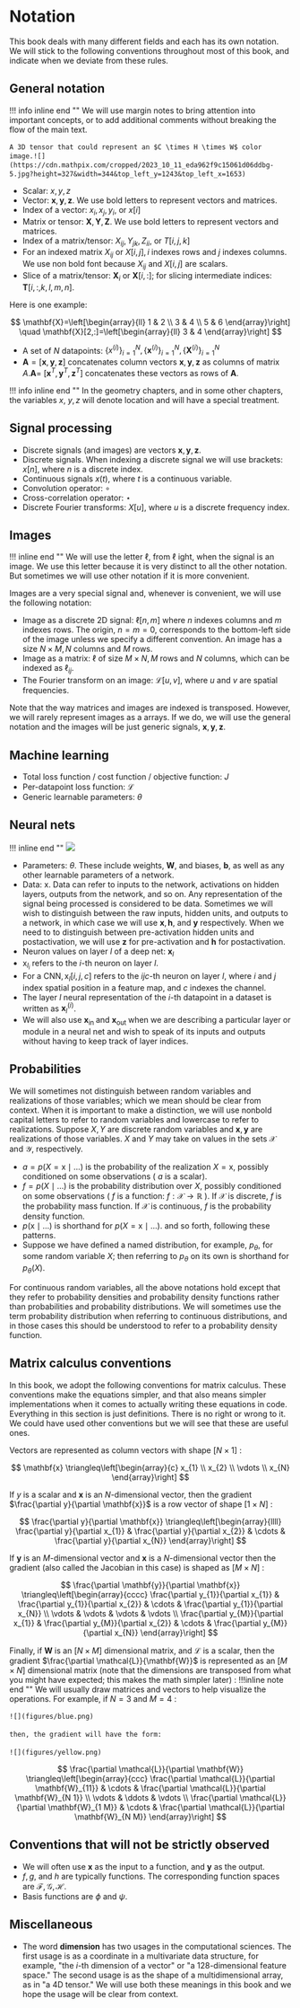 # Notation

This book deals with many different fields and each has its own notation. We will stick to the following conventions throughout most of this book, and indicate when we deviate from these rules.

## General notation

!!! info inline end ""
    We will use margin notes to bring attention into important concepts, or to add additional comments without breaking the flow of the main text.
    
    A 3D tensor that could represent an $C \times H \times W$ color image.![](https://cdn.mathpix.com/cropped/2023_10_11_eda962f9c15061d06ddbg-5.jpg?height=327&width=344&top_left_y=1243&top_left_x=1653)


- Scalar: $x, y, z$
- Vector: $\mathbf{x}, \mathbf{y}, \mathbf{z}$. We use bold letters to represent vectors and matrices.
- Index of a vector: $x_{i}, x_{j}, y_{i}$, or $x[i]$
- Matrix or tensor: $\mathbf{X}, \mathbf{Y}, \mathbf{Z}$. We use bold letters to represent vectors and matrices.
- Index of a matrix/tensor: $X_{i j}, Y_{j k}, Z_{i i}$, or $T[i, j, k]$
- For an indexed matrix $X_{i j}$ or $X[i, j], i$ indexes rows and $j$ indexes columns. We use non bold font because $X_{i j}$ and $X[i, j]$ are scalars.
- Slice of a matrix/tensor: $\mathbf{X}_{i}$ or $\mathbf{X}[i,:]$; for slicing intermediate indices: $\mathbf{T}[i,:, k, l, m, n]$. 

Here is one example:

$$
\mathbf{X}=\left[\begin{array}{ll}
1 & 2 \\
3 & 4 \\
5 & 6
\end{array}\right] \quad \mathbf{X}[2,:]=\left[\begin{array}{ll}
3 & 4
\end{array}\right]
$$

- A set of $N$ datapoints: $\left\{x^{(i)}\right\}_{i=1}^{N},\left\{\mathbf{x}^{(i)}\right\}_{i=1}^{N},\left\{\mathbf{X}^{(i)}\right\}_{i=1}^{N}$
- $\mathbf{A}=[\mathbf{x}, \mathbf{y}, \mathbf{z}]$ concatenates column vectors $\mathbf{x}, \mathbf{y}, \mathbf{z}$ as columns of matrix $A . \mathbf{A}=$ $\left[\mathbf{x}^{T}, \mathbf{y}^{T}, \mathbf{z}^{T}\right]$ concatenates these vectors as rows of $\mathbf{A}$.

!!! info inline end ""
    In the geometry chapters, and in some other chapters, the variables $x$, $y, z$ will denote location and will have a special treatment. 



## Signal processing

- Discrete signals (and images) are vectors $\mathbf{x}, \mathbf{y}, \mathbf{z}$.
- Discrete signals. When indexing a discrete signal we will use brackets: $x[n]$, where $n$ is a discrete index.
- Continuous signals $x(t)$, where $t$ is a continuous variable.
- Convolution operator: $\circ$
- Cross-correlation operator: $\star$
- Discrete Fourier transforms: $X[u]$, where $u$ is a discrete frequency index.



## Images
!!! inline end ""
    We will use the letter $\ell$, from $\ell$ ight, when the signal is an image. We use this letter because it is very distinct to all the other notation. But sometimes we will use other notation if it is more convenient.

Images are a very special signal and, whenever is convenient, we will use the following notation:

- Image as a discrete 2D signal: $\ell[n, m]$ where $n$ indexes columns and $m$ indexes rows. The origin, $n=m=0$, corresponds to the bottom-left side of the image unless we specify a different convention. An image has a size $N \times M, N$ columns and $M$ rows.
- Image as a matrix: $\ell$ of size $M \times N, M$ rows and $N$ columns, which can be indexed as $\ell_{i j}$.
- The Fourier transform on an image: $\mathscr{L}[u, v]$, where $u$ and $v$ are spatial frequencies.

Note that the way matrices and images are indexed is transposed. However, we will rarely represent images as a arrays. If we do, we will use the general notation and the images will be just generic signals, $\mathbf{x}, \mathbf{y}, \mathbf{z}$.

## Machine learning

- Total loss function / cost function / objective function: $J$
- Per-datapoint loss function: $\mathcal{L}$
- Generic learnable parameters: $\theta$


## Neural nets
!!! inline end ""
    ![](https://cdn.mathpix.com/cropped/2023_10_11_eda962f9c15061d06ddbg-6.jpg?height=161&width=347&top_left_y=1527&top_left_x=251)

- Parameters: $\theta$. These include weights, $\mathbf{W}$, and biases, $\mathbf{b}$, as well as any other learnable parameters of a network.
- Data: x. Data can refer to inputs to the network, activations on hidden layers, outputs from the network, and so on. Any representation of the signal being processed is considered to be data. Sometimes we will wish to distinguish between the raw inputs, hidden units, and outputs to a network, in which case we will use $\mathbf{x}, \mathbf{h}$, and $\mathbf{y}$ respectively. When we need to to distinguish between pre-activation hidden units and postactivation, we will use $\mathbf{z}$ for pre-activation and $\mathbf{h}$ for postactivation.
- Neuron values on layer $l$ of a deep net: $\mathbf{x}_{l}$
- $\mathrm{x}_{l_{i}}$ refers to the $i$-th neuron on layer $l$.
- For a $\mathrm{CNN}, \mathrm{x}_{l}[i, j, c]$ refers to the $i j c$-th neuron on layer $l$, where $i$ and $j$ index spatial position in a feature map, and $c$ indexes the channel.
- The layer $l$ neural representation of the $i$-th datapoint in a dataset is written as $\mathbf{x}_{l}^{(i)}$.
- We will also use $\mathbf{x}_{\text {in }}$ and $\mathbf{x}_{\text {out }}$ when we are describing a particular layer or module in a neural net and wish to speak of its inputs and outputs without having to keep track of layer indices.


## Probabilities

We will sometimes not distinguish between random variables and realizations of those variables; which we mean should be clear from context. When it is important to make a distinction, we will use nonbold capital letters to refer to random variables and lowercase to refer to realizations. Suppose $X, Y$ are discrete random variables and $\mathbf{x}, \mathbf{y}$ are realizations of those variables. $X$ and $Y$ may take on values in the sets $\mathcal{X}$ and $\mathcal{Y}$, respectively.

- $a=p(X=\mathrm{x} \mid \ldots)$ is the probability of the realization $X=\mathrm{x}$, possibly conditioned on some observations ( $a$ is a scalar).
- $f=p(X \mid \ldots)$ is the probability distribution over $X$, possibly conditioned on some observations ( $f$ is a function: $f: \mathcal{X} \rightarrow \mathbb{R}$ ). If $\mathcal{X}$ is discrete, $f$ is the probability mass function. If $\mathcal{X}$ is continuous, $f$ is the probability density function.
- $p(\mathrm{x} \mid \ldots)$ is shorthand for $p(X=\mathrm{x} \mid \ldots)$. and so forth, following these patterns.
- Suppose we have defined a named distribution, for example, $p_{\theta}$, for some random variable $X$; then referring to $p_{\theta}$ on its own is shorthand for $p_{\theta}(X)$.

For continuous random variables, all the above notations hold except that they refer to probability densities and probability density functions rather than probabilities and probability distributions. We will sometimes use the term probability distribution when referring to continuous distributions, and in those cases this should be understood to refer to a probability density function.

## Matrix calculus conventions

In this book, we adopt the following conventions for matrix calculus. These conventions make the equations simpler, and that also means simpler implementations when it comes to actually writing these equations in code. Everything in this section is just definitions. There is no right or wrong to it. We could have used other conventions but we will see that these are useful ones.

Vectors are represented as column vectors with shape $[N \times 1]$ :

$$
\mathbf{x} \triangleq\left[\begin{array}{c}
x_{1} \\
x_{2} \\
\vdots \\
x_{N}
\end{array}\right]
$$

If $y$ is a scalar and $\mathbf{x}$ is an $N$-dimensional vector, then the gradient $\frac{\partial y}{\partial \mathbf{x}}$ is a row vector of shape $[1 \times N]$ :

$$
\frac{\partial y}{\partial \mathbf{x}} \triangleq\left[\begin{array}{llll}
\frac{\partial y}{\partial x_{1}} & \frac{\partial y}{\partial x_{2}} & \cdots & \frac{\partial y}{\partial x_{N}}
\end{array}\right]
$$

If $\mathbf{y}$ is an $M$-dimensional vector and $\mathbf{x}$ is a $N$-dimensional vector then the gradient (also called the Jacobian in this case) is shaped as $[M \times N]$ :

$$
\frac{\partial \mathbf{y}}{\partial \mathbf{x}} \triangleq\left[\begin{array}{cccc}
\frac{\partial y_{1}}{\partial x_{1}} & \frac{\partial y_{1}}{\partial x_{2}} & \cdots & \frac{\partial y_{1}}{\partial x_{N}} \\
\vdots & \vdots & \vdots & \vdots \\
\frac{\partial y_{M}}{\partial x_{1}} & \frac{\partial y_{M}}{\partial x_{2}} & \cdots & \frac{\partial y_{M}}{\partial x_{N}}
\end{array}\right]
$$

Finally, if $\mathbf{W}$ is an $[N \times M]$ dimensional matrix, and $\mathcal{L}$ is a scalar, then the gradient $\frac{\partial \mathcal{L}}{\mathbf{W}}$ is represented as an $[M \times N]$ dimensional matrix (note that the dimensions are transposed from what you might have expected; this makes the math simpler later)
:
!!!inline note end ""
    We will usually draw matrices and vectors to help visualize the operations. For example, if $N=3$ and $M=4$ : 
    
    ![](figures/blue.png)
    
    then, the gradient will have the form:
    
    ![](figures/yellow.png)
    

$$
\frac{\partial \mathcal{L}}{\partial \mathbf{W}} \triangleq\left[\begin{array}{ccc}
\frac{\partial \mathcal{L}}{\partial \mathbf{W}_{11}} & \cdots & \frac{\partial \mathcal{L}}{\partial \mathbf{W}_{N 1}} \\
\vdots & \ddots & \vdots \\
\frac{\partial \mathcal{L}}{\partial \mathbf{W}_{1 M}} & \cdots & \frac{\partial \mathcal{L}}{\partial \mathbf{W}_{N M}}
\end{array}\right]
$$

## Conventions that will not be strictly observed

- We will often use $\mathbf{x}$ as the input to a function, and $\mathbf{y}$ as the output.
- $f, g$, and $h$ are typically functions. The corresponding function spaces are $\mathcal{F}, \mathcal{G}, \mathcal{H}$.
- Basis functions are $\phi$ and $\psi$.


## Miscellaneous

- The word **dimension** has two usages in the computational sciences. The first usage is as a coordinate in a multivariate data structure, for example, "the $i$-th dimension of a vector" or "a 128-dimensional feature space." The second usage is as the shape of a multidimensional array, as in "a 4D tensor." We will use both these meanings in this book and we hope the usage will be clear from context.